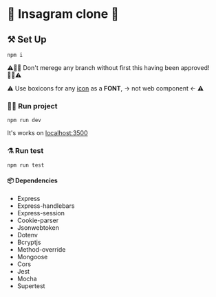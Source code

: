 # 🤳 Insagram clone 📸

## ⚒️ Set Up

```
npm i
```

⚠️🙅‍♀️ Don't merege any branch without first this having been approved! 🙅‍♀️⚠️

⚠️ Use boxicons for any [icon](https://boxicons.com) as a **FONT**, -> not web component <- ⚠️

### 🏃‍♀️ Run project

```
npm run dev
```

It's works on [localhost:3500](http://localhost:3500)


### ⚗️ Run test

```
npm run test
```

#### 📦 Dependencies
- Express
- Express-handlebars
- Express-session
- Cookie-parser
- Jsonwebtoken
- Dotenv
- Bcryptjs
- Method-override
- Mongoose
- Cors
- Jest
- Mocha
- Supertest
